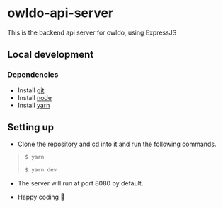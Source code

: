 # owldo-api-server
This is the backend api server for owldo, using ExpressJS

## Local development

### Dependencies
- Install [git](https://git-scm.com/downloads)
- Install [node](https://nodejs.org/en/download/)
- Install [yarn](https://classic.yarnpkg.com/en/docs/install/#windows-stable)

## Setting up
- Clone the repository and cd into it and run the following commands.
> ```bash
> $ yarn
> 
> $ yarn dev
> ```

- The server will run at port 8080 by default.

- Happy coding 🎉